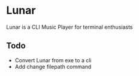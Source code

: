 # Lunar

Lunar is a CLI Music Player for terminal enthusiasts

## Todo

- Convert Lunar from exe to a cli
- Add change filepath command
